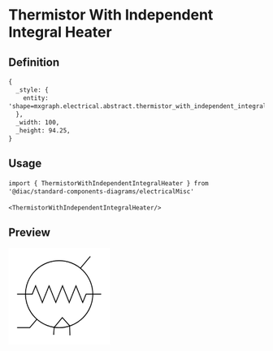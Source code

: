 # Thermistor With Independent Integral Heater

## Definition

```
{
  _style: { 
    entity: 'shape=mxgraph.electrical.abstract.thermistor_with_independent_integral_heater;html=1;shadow=0;dashed=0;strokeWidth=1;align=center;overflow=fill;fontSize=12;',
  },
  _width: 100,
  _height: 94.25,
}
```

## Usage

```
import { ThermistorWithIndependentIntegralHeater } from '@diac/standard-components-diagrams/electricalMisc'

<ThermistorWithIndependentIntegralHeater/>
```

## Preview

<img src="./thermistor-with-independent-integral-heater.png" width="200"/>
